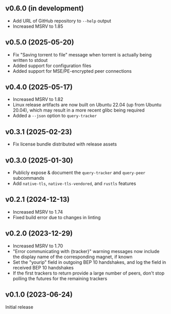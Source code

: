 v0.6.0 (in development)
-----------------------
- Add URL of GitHub repository to `--help` output
- Increased MSRV to 1.85

v0.5.0 (2025-05-20)
-------------------
- Fix "Saving torrent to file" message when torrent is actually being written
  to stdout
- Added support for configuration files
- Added support for MSE/PE-encrypted peer connections

v0.4.0 (2025-05-17)
-------------------
- Increased MSRV to 1.82
- Linux release artifacts are now built on Ubuntu 22.04 (up from Ubuntu 20.04),
  which may result in a more recent glibc being required
- Added a `--json` option to `query-tracker`

v0.3.1 (2025-02-23)
-------------------
- Fix license bundle distributed with release assets

v0.3.0 (2025-01-30)
-------------------
- Publicly expose & document the `query-tracker` and `query-peer` subcommands
- Add `native-tls`, `native-tls-vendored`, and `rustls` features

v0.2.1 (2024-12-13)
-------------------
- Increased MSRV to 1.74
- Fixed build error due to changes in linting

v0.2.0 (2023-12-29)
-------------------
- Increased MSRV to 1.70
- "Error communicating with {tracker}" warning messages now include the display
  name of the corresponding magnet, if known
- Set the "yourip" field in outgoing BEP 10 handshakes, and log the field in
  received BEP 10 handshakes
- If the first trackers to return provide a large number of peers, don't stop
  polling the futures for the remaining trackers

v0.1.0 (2023-06-24)
-------------------
Initial release

